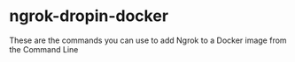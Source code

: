 # ngrok-dropin-docker
These are the commands you can use to add Ngrok to a Docker image from the Command Line
